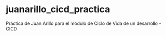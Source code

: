 # juanarillo_cicd_practica

Práctica de Juan Arillo para el módulo de Ciclo de Vida de un desarrollo - CICD

